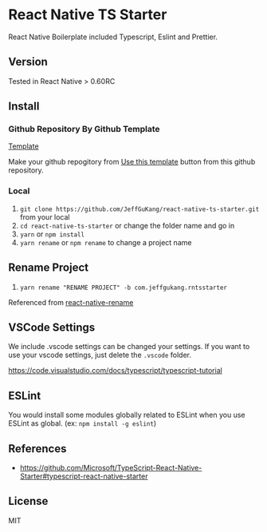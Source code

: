 # React Native TS Starter

React Native Boilerplate included Typescript, Eslint and Prettier.

## Version

Tested in React Native > 0.60RC

## Install

### Github Repository By Github Template

[Template](https://github.com/JeffGuKang/react-native-ts-starter/generate)

Make your github repogitory from [Use this template](https://github.com/JeffGuKang/react-native-ts-starter/generate) button from this github repository.

### Local

1. `git clone https://github.com/JeffGuKang/react-native-ts-starter.git` from your local
2. `cd react-native-ts-starter` or change the folder name and go in
3. `yarn` or `npm install`
4. `yarn rename` or `npm rename` to change a project name

## Rename Project

1. `yarn rename "RENAME PROJECT" -b com.jeffgukang.rntsstarter`

Referenced from [react-native-rename](https://github.com/junedomingo/react-native-rename)

## VSCode Settings

We include .vscode settings can be changed your settings.
If you want to use your vscode settings, just delete the `.vscode` folder.

https://code.visualstudio.com/docs/typescript/typescript-tutorial

## ESLint

You would install some modules globally related to ESLint when you use ESLint as global. (ex: `npm install -g eslint`)

## References

- <https://github.com/Microsoft/TypeScript-React-Native-Starter#typescript-react-native-starter>

## License

MIT